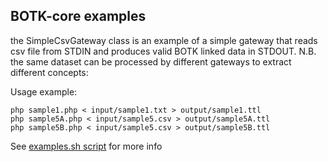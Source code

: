 BOTK-core examples
------------------

the SimpleCsvGateway class is an example of a simple gateway that reads csv file from STDIN and produces valid BOTK linked data in STDOUT.
N.B. the same dataset can be processed by different gateways to extract different concepts:


Usage example:

```
php sample1.php < input/sample1.txt > output/sample1.ttl
php sample5A.php < input/sample5.csv > output/sample5A.ttl
php sample5B.php < input/sample5.csv > output/sample5B.ttl
```

See [examples.sh script](examples.sh) for more info